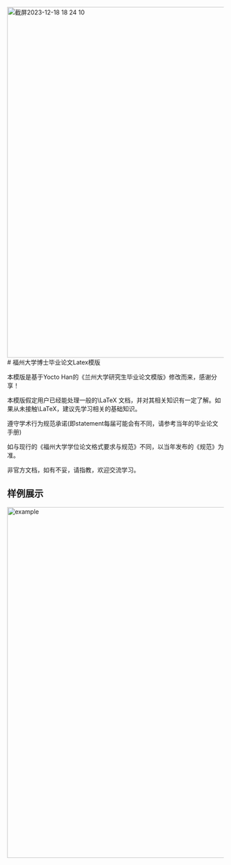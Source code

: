 <img width="815" alt="截屏2023-12-18 18 24 10" src="https://github.com/Shifan-He/FZU-Latex-template/assets/55081157/f42b7694-9e04-4872-9f21-f56d14fa31d8"># 福州大学博士毕业论文Latex模版

本模版是基于Yocto Han的《兰州大学研究生毕业论文模版》修改而来，感谢分享！

本模版假定用户已经能处理一般的\LaTeX 文档，并对其相关知识有一定了解。如果从未接触\LaTeX，建议先学习相关的基础知识。

遵守学术行为规范承诺(即statement每届可能会有不同，请参考当年的毕业论文手册)

如与现行的《福州大学学位论文格式要求与规范》不同，以当年发布的《规范》为准。

非官方文档，如有不妥，请指教，欢迎交流学习。

## 样例展示

<img width="815" alt="example" src="https://github.com/Shifan-He/FZU-Latex-template/assets/55081157/334a112f-4f2c-431c-b497-91b3516103ef">

